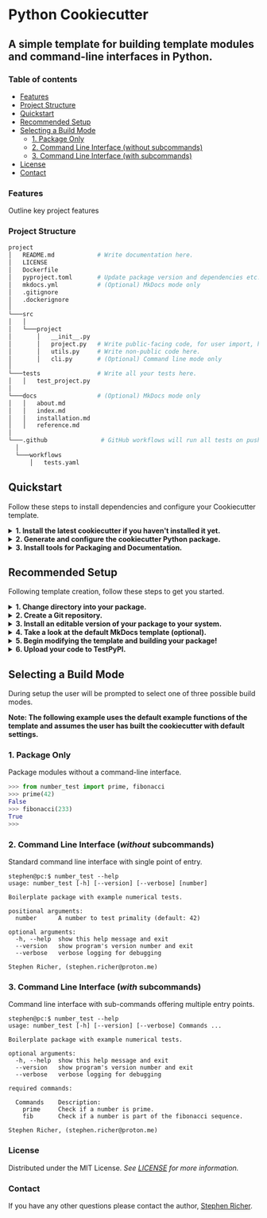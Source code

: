 # Python Cookiecutter

## A simple template for building template modules and command-line interfaces in Python.

### Table of contents
  * [Features](#features)
  * [Project Structure](#project-structure)
  * [Quickstart](#quickstart)
  * [Recommended Setup](#recommended-setup)
  * [Selecting a Build Mode](#selecting-a-build-mode)
    * [1. Package Only](#1-package-only)
    * [2. Command Line Interface (without subcommands)](#2-command-line-interface-without-subcommands)
    * [3. Command Line Interface (with subcommands)](#3-command-line-interface-with-subcommands)
  * [License](#license)
  * [Contact](#contact)


### Features
Outline key project features

### Project Structure
```bash
project
│   README.md            # Write documentation here.
│   LICENSE    
│   Dockerfile
│   pyproject.toml       # Update package version and dependencies etc.
│   mkdocs.yml           # (Optional) MkDocs mode only
│   .gitignore
│   .dockerignore
│   
└───src
│   │
│   └───project
│       │   __init__.py
│       │   project.py   # Write public-facing code, for user import, here.
│       │   utils.py     # Write non-public code here.
│       │   cli.py       # (Optional) Command line mode only
│   
└───tests                # Write all your tests here.
│   │   test_project.py
│   
└───docs                 # (Optional) MkDocs mode only
│   │   about.md
│   │   index.md
│   │   installation.md
│   │   reference.md
│  
└───.github               # GitHub workflows will run all tests on push.
  │
  └───workflows
      │   tests.yaml
```


## Quickstart
Follow these steps to install dependencies and configure your Cookiecutter template.

<details>
  <summary><strong>1. Install the latest cookiecutter if you haven't installed it yet.</strong></summary>

  Unix/macOS
  ```shell
  python3 -m pip install --upgrade cookiecutter
  ```

  Windows
  ```bash
  py -m pip install --upgrade cookiecutter
  ```
</details>


<details>
  <summary><strong>2. Generate and configure the cookiecutter Python package.</strong></summary>

  ```bash
  cookiecutter https://github.com/StephenRicher/python-cookie.git
  ```
</details>


<details>
  <summary><strong>3. Install tools for Packaging and Documentation.</strong></summary>

  Unix/macOS
  ```bash
  python3 -m pip install --upgrade twine setuptools mkdocs mkdocstrings[python]
  ```

  Windows
  ```bash
  py -m pip install --upgrade twine setuptools mkdocs mkdocstrings[python]
  ```
</details>


## Recommended Setup
Following template creation, follow these steps to get you started.

<details>
  <summary><strong>1. Change directory into your package.</strong></summary>

  Unix/macOS
  ```bash
  cd package_name
  ```

  Windows
  ```bash
  cd package_name
  ```
</details>

<details>
  <summary><strong>2. Create a Git repository.</strong></summary>

  ```bash
  git init
  git add .
  git commit -m "Initial commit"
  ```
</details>

<details>
  <summary><strong>3. Install an editable version of your package to your system.</strong></summary>

  Unix/macOS
  ```bash
  python3 -m pip install .
  ```

  Windows
  ```bash
  py -m pip install .
  ```
</details>

<details>
  <summary><strong>4. Take a look at the default MkDocs template (optional).</strong></summary>

  ```bash
  mkdocs serve
  ```
</details>

<details>
  <summary><strong>5. Begin modifying the template and building your package!</strong></summary>

  ```python
  def hello(name: str = 'World') -> str:
      """Say hello.

      Args:
          name: Who to say hello to.

      Returns:
          A friendly hello.

      """
      return f'Hello {name}'
  ```
</details>

<details>
  <summary><strong>6. Upload your code to TestPyPI.</strong></summary>

  Unix/macOS
  ```bash
  python3 -m build
  python3 -m twine upload --repository testpypi dist/*
  ```
  Windows
  ```bash
  py -m build
  py -m twine upload --repository testpypi dist/*
  ```
</details>


## Selecting a Build Mode
During setup the user will be prompted to select one of three possible build modes.

**Note: The following example uses the default example functions of the template and assumes the user has built the cookiecutter with default settings.**

### 1. Package Only
Package modules without a command-line interface.

```python
>>> from number_test import prime, fibonacci
>>> prime(42)
False
>>> fibonacci(233)
True
>>>
```


### 2. Command Line Interface (_without_ subcommands)
Standard command line interface with single point of entry.

```console
stephen@pc:$ number_test --help
usage: number_test [-h] [--version] [--verbose] [number]

Boilerplate package with example numerical tests.

positional arguments:
  number      A number to test primality (default: 42)

optional arguments:
  -h, --help  show this help message and exit
  --version   show program's version number and exit
  --verbose   verbose logging for debugging

Stephen Richer, (stephen.richer@proton.me)
```


### 3. Command Line Interface (_with_ subcommands)
Command line interface with sub-commands offering multiple entry points.

```console
stephen@pc:$ number_test --help
usage: number_test [-h] [--version] [--verbose] Commands ...

Boilerplate package with example numerical tests.

optional arguments:
  -h, --help  show this help message and exit
  --version   show program's version number and exit
  --verbose   verbose logging for debugging

required commands:

  Commands    Description:
    prime     Check if a number is prime.
    fib       Check if a number is part of the fibonacci sequence.

Stephen Richer, (stephen.richer@proton.me)
```


### License
Distributed under the MIT License. _See [LICENSE](./LICENSE) for more information._


### Contact
If you have any other questions please contact the author, [Stephen Richer](mailto:stephen.richer@proton.me?subject=[GitHub]%20python-cookie).
